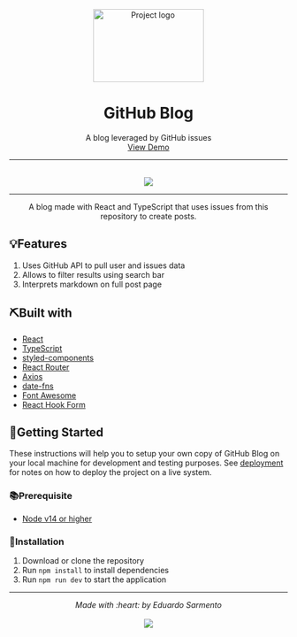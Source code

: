 <div align="center">
  <img width=200px height=132px src="https://github.com/edusrmt/github-blog/assets/26673580/5848407e-ecfe-40a4-afaf-67c2b5fd82e2" alt="Project logo">
</div>

<h1 align="center">GitHub Blog</h1>
<p align="center">
	A blog leveraged by GitHub issues
  <br />
  <a href="https://gitblog-edu.netlify.app/">View Demo</a>
  <hr />
  <br />
  
<div align="center">
  <img src="https://github.com/edusrmt/github-blog/assets/26673580/bf6280d2-25ac-4ee9-b562-5b9e9a636d48" />
</div>

<hr />

<p align="center">
A blog made with React and TypeScript that uses issues from this repository to create posts.
</p>

## 💡Features

1. Uses GitHub API to pull user and issues data
2. Allows to filter results using search bar
3. Interprets markdown on full post page

## ⛏️Built with

-   [React](https://react.dev/)
-   [TypeScript](https://www.typescriptlang.org/)
-   [styled-components](https://styled-components.com/)
-   [React Router](https://reactrouter.com/en/main)
-   [Axios](https://axios-http.com/)
-   [date-fns](https://date-fns.org/)
-   [Font Awesome](https://fontawesome.com/)
-   [React Hook Form](https://react-hook-form.com/)

## 🏁Getting Started

These instructions will help you to setup your own copy of GitHub Blog on your local machine for development and testing purposes. See [deployment](#Deployment) for notes on how to deploy the project on a live system.

### 📚Prerequisite

-   [Node v14 or higher](https://nodejs.org/)

### 🧰Installation

1. Download or clone the repository
1. Run `npm install` to install dependencies
2. Run `npm run dev` to start the application

---

<div align="center">
  <em>Made with :heart: by Eduardo Sarmento</em>
  <br><br>
  <a href="https://www.linkedin.com/in/edu-sarmento/">
    <img src="https://img.shields.io/badge/LinkedIn-0077B5?style=for-the-badge&logo=linkedin&logoColor=white" />
  </a>
</div>
